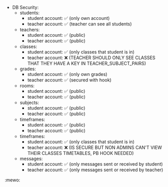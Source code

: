 - DB Security:
  - students:
    - student account: ✅ (only own account)
    - teacher account: ✅ (teacher can see all students)
  - teachers:
    - student account: ✅ (public)
    - teacher account: ✅ (public)
  - classes:
    - student account: ✅ (only classes that student is in)
    - teacher account: ❌ (TEACHER SHOULD ONLY SEE CLASSES THAT THEY HAVE A KEY IN TEACHER_SUBJECT_PAIRS)
  - grades:
    - student account: ✅ (only own grades)
    - teacher account: ✅ (secured with hook)
  - rooms:
    - student account: ✅ (public)
    - teacher account: ✅ (public)
  - subjects:
    - student account: ✅ (public)
    - teacher account: ✅ (public)
  - timeframes:
    - student account: ✅ (public)
    - teacher account: ✅ (public)
  - timeframes:
    - student account: ✅ (only classes that student is in)
    - teacher account: ❌ (IS SECURE BUT NON ADMINS CAN'T VIEW THEIR CLASSES TIMETABLES, PB HOOK NEEDED)
  - messages:
    - student account: ✅ (only messages sent or received by student)
    - teacher account: ✅ (only messages sent or received by teacher)

:mewo:
